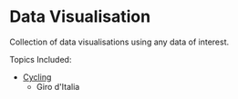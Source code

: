 # Data Visualisation

Collection of data visualisations using any data of interest.

Topics Included:
 - [Cycling](https://github.com/N-Johnston/Data-Visualisation/blob/master/Cycling)
    - Giro d'Italia
